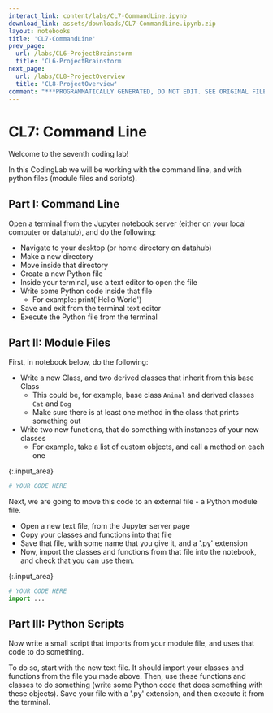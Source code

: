 ```yaml
---
interact_link: content/labs/CL7-CommandLine.ipynb
download_link: assets/downloads/CL7-CommandLine.ipynb.zip
layout: notebooks
title: 'CL7-CommandLine'
prev_page:
  url: /labs/CL6-ProjectBrainstorm
  title: 'CL6-ProjectBrainstorm'
next_page:
  url: /labs/CL8-ProjectOverview
  title: 'CL8-ProjectOverview'
comment: "***PROGRAMMATICALLY GENERATED, DO NOT EDIT. SEE ORIGINAL FILES IN /content***"
---
```


# CL7: Command Line

Welcome to the seventh coding lab!

In this CodingLab we will be working with the command line, and with python files (module files and scripts). 

## Part I: Command Line

Open a terminal from the Jupyter notebook server (either on your local computer or datahub), and do the following:

- Navigate to your desktop (or home directory on datahub)
- Make a new directory
- Move inside that directory
- Create a new Python file
- Inside your terminal, use a text editor to open the file
- Write some Python code inside that file
    - For example: print('Hello World')
- Save and exit from the terminal text editor
- Execute the Python file from the terminal

## Part II: Module Files

First, in notebook below, do the following:

- Write a new Class, and two derived classes that inherit from this base Class
    - This could be, for example, base class `Animal` and derived classes `Cat` and `Dog`
    - Make sure there is at least one method in the class that prints something out
- Write two new functions, that do something with instances of your new classes
    - For example, take a list of custom objects, and call a method on each one



{:.input_area}
```python
# YOUR CODE HERE
```


Next, we are going to move this code to an external file - a Python module file. 

- Open a new text file, from the Jupyter server page
- Copy your classes and functions into that file
- Save that file, with some name that you give it, and a '.py' extension
- Now, import the classes and functions from that file into the notebook, and check that you can use them. 



{:.input_area}
```python
# YOUR CODE HERE
import ...
```


## Part III: Python Scripts

Now write a small script that imports from your module file, and uses that code to do something.

To do so, start with the new text file. It should import your classes and functions from the file you made above. Then, use these functions and classes to do something (write some Python code that does something with these objects). Save your file with a '.py' extension, and then execute it from the terminal.
